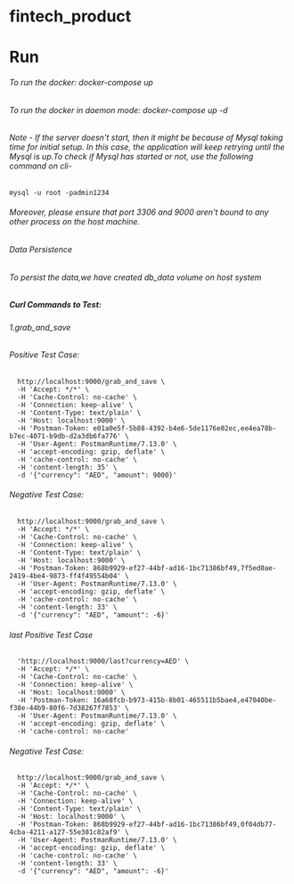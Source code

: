 # fintech_product
# Run
###### To run the docker: docker-compose up
###### To run the docker in daemon mode: docker-compose up -d
###### Note - If the server doesn't start, then it might be because of Mysql taking time for initial setup. In this case, the application will keep retrying until the Mysql is up.To check if Mysql has started or not, use the following command on cli-
```mysql -u root -padmin1234```
###### Moreover, please ensure that port 3306 and 9000 aren't bound to any other process on the host machine.
###### Data Persistence
###### To persist the data,we have created db_data volume on host system
##### Curl Commands to Test:
###### 1.grab_and_save
###### Positive Test Case:
```curl -X POST \ 
  http://localhost:9000/grab_and_save \
  -H 'Accept: */*' \
  -H 'Cache-Control: no-cache' \
  -H 'Connection: keep-alive' \
  -H 'Content-Type: text/plain' \
  -H 'Host: localhost:9000' \
  -H 'Postman-Token: e01a0e5f-5b88-4392-b4e6-5de1176e02ec,ee4ea78b-b7ec-4071-b9db-d2a3db6fa776' \
  -H 'User-Agent: PostmanRuntime/7.13.0' \
  -H 'accept-encoding: gzip, deflate' \
  -H 'cache-control: no-cache' \
  -H 'content-length: 35' \
  -d '{"currency": "AED", "amount": 9000}'
```
###### Negative Test Case:
```curl -X POST \
  http://localhost:9000/grab_and_save \
  -H 'Accept: */*' \
  -H 'Cache-Control: no-cache' \
  -H 'Connection: keep-alive' \
  -H 'Content-Type: text/plain' \
  -H 'Host: localhost:9000' \
  -H 'Postman-Token: 868b9929-ef27-44bf-ad16-1bc71386bf49,7f5ed0ae-2419-4be4-9873-ff4f49554b04' \
  -H 'User-Agent: PostmanRuntime/7.13.0' \
  -H 'accept-encoding: gzip, deflate' \
  -H 'cache-control: no-cache' \
  -H 'content-length: 33' \
  -d '{"currency": "AED", "amount": -6}'
 ```
###### last Positive Test Case
``` curl -X GET \
  'http://localhost:9000/last?currency=AED' \
  -H 'Accept: */*' \
  -H 'Cache-Control: no-cache' \
  -H 'Connection: keep-alive' \
  -H 'Host: localhost:9000' \
  -H 'Postman-Token: 16a68fcb-b973-415b-8b01-465511b5bae4,e47040be-f38e-44b9-80f6-7d38267f7853' \
  -H 'User-Agent: PostmanRuntime/7.13.0' \
  -H 'accept-encoding: gzip, deflate' \
  -H 'cache-control: no-cache'
 ```
###### Negative Test Case:
```curl -X POST \
  http://localhost:9000/grab_and_save \
  -H 'Accept: */*' \
  -H 'Cache-Control: no-cache' \
  -H 'Connection: keep-alive' \
  -H 'Content-Type: text/plain' \
  -H 'Host: localhost:9000' \
  -H 'Postman-Token: 868b9929-ef27-44bf-ad16-1bc71386bf49,0f04db77-4cba-4211-a127-55e381c82af9' \
  -H 'User-Agent: PostmanRuntime/7.13.0' \
  -H 'accept-encoding: gzip, deflate' \
  -H 'cache-control: no-cache' \
  -H 'content-length: 33' \
  -d '{"currency": "AED", "amount": -6}'
 ```
